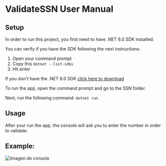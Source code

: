 # ValidateSSN User Manual 

## Setup 
In order to run this project, you first need to have .NET 6.0 SDK installed. 


You can verify if you have the SDK following the next instructions:
1. Open your command prompt
2. Copy this `dotnet --list-sdks`
3. Hit enter
 
If you don't have the .NET 6.0 SDK [click here to download](https://dotnet.microsoft.com/en-us/download/dotnet/6.0)

To run the app, open the command prompt and go to the SSN folder.

Next, run the following command:
`dotnet run`

 ## Usage
 After your run the app, the console will ask you tu enter the number in order to validate:  

 
 ## Example:
![Imagen de consola](image.jpg)
